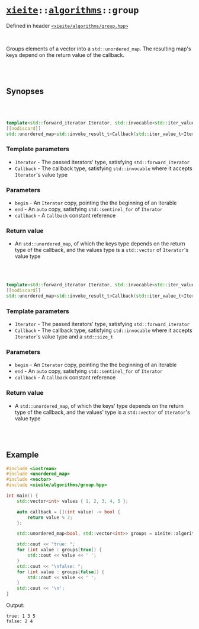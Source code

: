 # [`xieite`](../../README.md)`::`[`algorithms`](../../docs/algorithms.md)`::group`
Defined in header [`<xieite/algorithms/group.hpp>`](../../include/xieite/algorithms/group.hpp)

<br/>

Groups elements of a vector into a `std::unordered_map`. The resulting map's keys depend on the return value of the callback.

<br/><br/>

## Synopses

<br/><br/>

```cpp
template<std::forward_iterator Iterator, std::invocable<std::iter_value_t<Iterator>> Callback>
[[nodiscard]]
std::unordered_map<std::invoke_result_t<Callback(std::iter_value_t<Iterator>)>, std::vector<std::iter_value_t<Iterator>>> group(Iterator begin, std::sentinel_for<Iterator> auto end, const Callback& callback);
```
### Template parameters
- `Iterator` - The passed iterators' type, satisfying `std::forward_iterator`
- `Callback` - The callback type, satisfying `std::invocable` where it accepts `Iterator`'s value type
### Parameters
- `begin` - An `Iterator` copy, pointing the the beginning of an iterable
- `end` - An `auto` copy, satisfying `std::sentinel_for` of `Iterator`
- `callback` - A `Callback` constant reference
### Return value
- An `std::unordered_map`, of which the keys type depends on the return type of the callback, and the values type is a `std::vector` of `Iterator`'s value type

<br/><br/>

```cpp
template<std::forward_iterator Iterator, std::invocable<std::iter_value_t<Iterator>, std::size_t> Callback>
[[nodiscard]]
std::unordered_map<std::invoke_result_t<Callback(std::iter_value_t<Iterator>, std::size_t)>, std::vector<std::iter_value_t<Iterator>>> group(Iterator begin, const std::sentinel_for<Iterator> auto end, const Callback& callback);
```
### Template parameters
- `Iterator` - The passed iterators' type, satisfying `std::forward_iterator`
- `Callback` - The callback type, satisfying `std::invocable` where it accepts `Iterator`'s value type and a `std::size_t`
### Parameters
- `begin` - An `Iterator` copy, pointing the the beginning of an iterable
- `end` - An `auto` copy, satisfying `std::sentinel_for` of `Iterator`
- `callback` - A `Callback` constant reference
### Return value
- A `std::unordered_map`, of which the keys' type depends on the return type of the callback, and the values' type is a `std::vector` of `Iterator`'s value type

<br/><br/>

## Example
```cpp
#include <iostream>
#include <unordered_map>
#include <vector>
#include <xieite/algorithms/group.hpp>

int main() {
	std::vector<int> values { 1, 2, 3, 4, 5 };

	auto callback = [](int value) -> bool {
		return value % 2;
	};

	std::unordered_map<bool, std::vector<int>> groups = xieite::algorithms::group(values, callback);

	std::cout << "true: ";
	for (int value : groups[true]) {
		std::cout << value << ' ';
	}
	std::cout << "\nfalse: ";
	for (int value : groups[false]) {
		std::cout << value << ' ';
	}
	std::cout << '\n';
}
```
Output:
```
true: 1 3 5
false: 2 4
```
